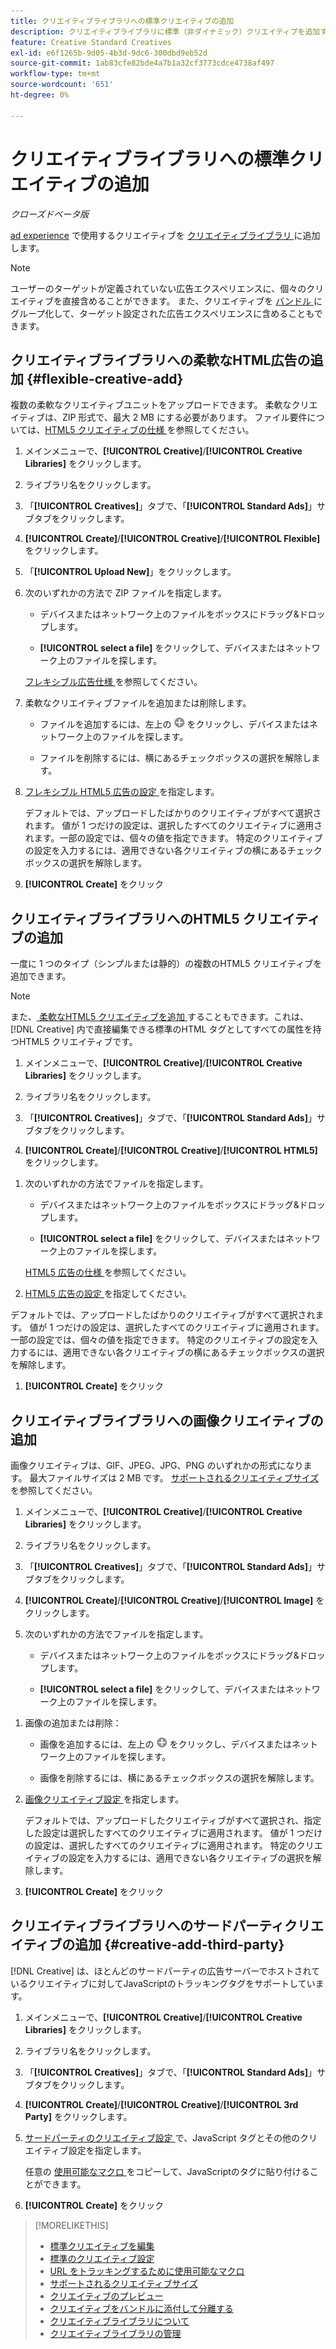 ```yaml
---
title: クリエイティブライブラリへの標準クリエイティブの追加
description: クリエイティブライブラリに標準（非ダイナミック）クリエイティブを追加する方法を説明します。
feature: Creative Standard Creatives
exl-id: e6f1265b-9d05-4b3d-9dc6-300dbd9eb52d
source-git-commit: 1ab83cfe82bde4a7b1a32cf3773cdce4738af497
workflow-type: tm+mt
source-wordcount: '651'
ht-degree: 0%

---
```


# クリエイティブライブラリへの標準クリエイティブの追加

*クローズドベータ版*

[ad experience](/help/creative/experiences/experience-about.md) で使用するクリエイティブを [ クリエイティブライブラリ ](creative-library-manage.md) に追加します。

>[!NOTE]
>
> ユーザーのターゲットが定義されていない広告エクスペリエンスに、個々のクリエイティブを直接含めることができます。 また、クリエイティブを [ バンドル ](bundle-manage.md) にグループ化して、ターゲット設定された広告エクスペリエンスに含めることもできます。

## クリエイティブライブラリへの柔軟なHTML広告の追加 {#flexible-creative-add}

<!-- Later:
You can do either of the following: 

* Upload your own flexible creatives in ZIP files.

* Use any of the predefined flexible creative templates as a starting point for your own flexible creative.

### Upload your own flexible creatives {#flexible-creative-upload}

-->

複数の柔軟なクリエイティブユニットをアップロードできます。 柔軟なクリエイティブは、ZIP 形式で、最大 2 MB にする必要があります。 ファイル要件については、[HTML5 クリエイティブの仕様 ](html5-creative-specification.md) を参照してください。

1. メインメニューで、**[!UICONTROL Creative]**/**[!UICONTROL Creative Libraries]** をクリックします。

1. ライブラリ名をクリックします。

1. 「**[!UICONTROL Creatives]**」タブで、「**[!UICONTROL Standard Ads]**」サブタブをクリックします。

1. **[!UICONTROL Create]**/**[!UICONTROL Creative]**/**[!UICONTROL Flexible]** をクリックします。

1. 「**[!UICONTROL Upload New]**」をクリックします。

1. 次のいずれかの方法で ZIP ファイルを指定します。

   * デバイスまたはネットワーク上のファイルをボックスにドラッグ&amp;ドロップします。

   * **[!UICONTROL select a file]** をクリックして、デバイスまたはネットワーク上のファイルを探します。

   [ フレキシブル広告仕様 ](#flexible-ad-spec) を参照してください。

1. 柔軟なクリエイティブファイルを追加または削除します。

   * ファイルを追加するには、左上の ![ 追加 ](/help/creative/assets/create.png " 追加 ") をクリックし、デバイスまたはネットワーク上のファイルを探します。

   * ファイルを削除するには、横にあるチェックボックスの選択を解除します。

1. [ フレキシブル HTML5 広告の設定 ](/help/creative/creative-libraries/creative-settings-standard.md#creative-settings-flexible-html5) を指定します。

   デフォルトでは、アップロードしたばかりのクリエイティブがすべて選択されます。 値が 1 つだけの設定は、選択したすべてのクリエイティブに適用されます。一部の設定では、個々の値を指定できます。 特定のクリエイティブの設定を入力するには、適用できない各クリエイティブの横にあるチェックボックスの選択を解除します。

1. **[!UICONTROL Create]** をクリック

<!-- In a later phase:

### Add flexible creatives using a template {#flexible-creative-use-template}

You can use any of the [predefined flexible creative templates](flexible-html5-templates.md) included with [!DNL Creative] to build 160x600, 300x250, 300x600, or 728x90 ads. Once you select a template to use, you'll edit the click tags and attributes.<!-- Replace last sentence with this if we add the template download feature back:  You can either a\) select a template to use, and then edit the click tags and attributes; or b\) [download a template as a ZIP file](#download-flexible-creative-template), edit the contents offline to build your own creative, and then [upload the edited file as a new creative](flexible-creative-upload).>

For information about the attributes available in predefined templates, see "[Available flexible creative templates](#flexible-creative-templates-available)."

1. In the main menu, click **[!UICONTROL Creative]** > **[!UICONTROL Creative Libraries]**.

1. Click the library name.

1. On the **[!UICONTROL Creatives]** tab, click the **[!UICONTROL Standard Ads]** subtab.

1. Click **[!UICONTROL Create]** > **[!UICONTROL Creative]** > **[!UICONTROL Flexible]**.

1. Click **[!UICONTROL Browse System Flexible Templates]**.



[The following are old instructions; see how this works in the new UI]


1. In the left panel, select the creative size to see all available templates for that size.

1. Under the template name, click **[!UICONTROL Use This Creative]**.

1. Edit the [flexible HTML5 creative settings](/help/creative/creative-libraries/creative-settings-standard.md#creative-settings-flexible-html5) to include your own click tags, images, and other attributes.

   The maximum file size of the creative, once it's zipped, is 2 MB.[Will saving the creative zip it??]

1. (Optional) Once you've made your changes, click []()[add image] to preview the new creative. 

1. Click **[!UICONTROL Save]**.

-->

## クリエイティブライブラリへのHTML5 クリエイティブの追加

一度に 1 つのタイプ（シンプルまたは静的）の複数のHTML5 クリエイティブを追加できます。

<!-- Add in when we add this feature back:
You can optionally download a sample HTML5 creative as a ZIP file, edit the contents to build your own creative, and then add the edited file as a new creative.
-->

>[!NOTE]
>
>また、[ 柔軟なHTML5 クリエイティブを追加 ](#flexible-creative-add) することもできます。これは、[!DNL Creative] 内で直接編集できる標準のHTML タグとしてすべての属性を持つHTML5 クリエイティブです。

1. メインメニューで、**[!UICONTROL Creative]**/**[!UICONTROL Creative Libraries]** をクリックします。

1. ライブラリ名をクリックします。

1. 「**[!UICONTROL Creatives]**」タブで、「**[!UICONTROL Standard Ads]**」サブタブをクリックします。

1. **[!UICONTROL Create]**/**[!UICONTROL Creative]**/**[!UICONTROL HTML5]** をクリックします。

<!-- Not an option as of 3/4:

1. (Optional) To download a sample HTML5 creative as a ZIP file, click **Sample HTML5 Creatives**.

   The ZIP file is downloaded according to your browser's normal procedure, usually to the folder that is specified for downloads. 
   
   To create your own HTML5 creative using the sample, unzip the file and edit the contents to include your own ad images and attributes. Then, rename the folder and zip it, and continue below.

-->

1. 次のいずれかの方法でファイルを指定します。

   * デバイスまたはネットワーク上のファイルをボックスにドラッグ&amp;ドロップします。

   * **[!UICONTROL select a file]** をクリックして、デバイスまたはネットワーク上のファイルを探します。

   [HTML5 広告の仕様 ](/help/creative/creative-libraries/html5-creative-specification.md) を参照してください。

1. [HTML5 広告の設定 ](/help/creative/creative-libraries/creative-settings-standard.md#creative-settings-html5) を指定してください。

デフォルトでは、アップロードしたばかりのクリエイティブがすべて選択されます。 値が 1 つだけの設定は、選択したすべてのクリエイティブに適用されます。一部の設定では、個々の値を指定できます。 特定のクリエイティブの設定を入力するには、適用できない各クリエイティブの横にあるチェックボックスの選択を解除します。

1. **[!UICONTROL Create]** をクリック

## クリエイティブライブラリへの画像クリエイティブの追加

画像クリエイティブは、GIF、JPEG、JPG、PNG のいずれかの形式になります。 最大ファイルサイズは 2 MB です。 [ サポートされるクリエイティブサイズ ](/help/creative/creative-libraries/creative-sizes.md) を参照してください。

1. メインメニューで、**[!UICONTROL Creative]**/**[!UICONTROL Creative Libraries]** をクリックします。

1. ライブラリ名をクリックします。

1. 「**[!UICONTROL Creatives]**」タブで、「**[!UICONTROL Standard Ads]**」サブタブをクリックします。

1. **[!UICONTROL Create]**/**[!UICONTROL Creative]**/**[!UICONTROL Image]** をクリックします。

1. 次のいずれかの方法でファイルを指定します。

   * デバイスまたはネットワーク上のファイルをボックスにドラッグ&amp;ドロップします。

   * **[!UICONTROL select a file]** をクリックして、デバイスまたはネットワーク上のファイルを探します。
<!--  Verify wording and workflow and add when available:

   * Click **[!UICONTROL AEM Asset Library]** to locate a file in your Adobe Experience Manager library.
-->

1. 画像の追加または削除：

   * 画像を追加するには、左上の ![ 追加 ](/help/creative/assets/create.png " 追加 ") をクリックし、デバイスまたはネットワーク上のファイルを探します。

   * 画像を削除するには、横にあるチェックボックスの選択を解除します。

1. [ 画像クリエイティブ設定 ](/help/creative/creative-libraries/creative-settings-standard.md#creative-settings-image) を指定します。

   デフォルトでは、アップロードしたクリエイティブがすべて選択され、指定した設定は選択したすべてのクリエイティブに適用されます。 値が 1 つだけの設定は、選択したすべてのクリエイティブに適用されます。 特定のクリエイティブの設定を入力するには、適用できない各クリエイティブの選択を解除します。

1. **[!UICONTROL Create]** をクリック

## クリエイティブライブラリへのサードパーティクリエイティブの追加 {#creative-add-third-party}

[!DNL Creative] は、ほとんどのサードパーティの広告サーバーでホストされているクリエイティブに対してJavaScriptのトラッキングタグをサポートしています。

1. メインメニューで、**[!UICONTROL Creative]**/**[!UICONTROL Creative Libraries]** をクリックします。

1. ライブラリ名をクリックします。

1. 「**[!UICONTROL Creatives]**」タブで、「**[!UICONTROL Standard Ads]**」サブタブをクリックします。

1. **[!UICONTROL Create]**/**[!UICONTROL Creative]**/**[!UICONTROL 3rd Party]** をクリックします。

1. [ サードパーティのクリエイティブ設定 ](#creative-settings-third-party) で、JavaScript タグとその他のクリエイティブ設定を指定します。

   任意の [ 使用可能なマクロ ](/help/creative/creative-macros.md) をコピーして、JavaScriptのタグに貼り付けることができます。

1. **[!UICONTROL Create]** をクリック

>[!MORELIKETHIS]
>
>* [ 標準クリエイティブを編集 ](/help/creative/creative-libraries/creative-edit-standard.md)
>* [ 標準のクリエイティブ設定 ](/help/creative/creative-libraries/creative-settings-standard.md)
>* [URL をトラッキングするために使用可能なマクロ ](/help/creative/creative-macros.md)
>* [ サポートされるクリエイティブサイズ ](/help/creative/creative-libraries/creative-sizes.md)
>* [ クリエイティブのプレビュー ](/help/creative/creative-libraries/creative-preview.md)
>* [ クリエイティブをバンドルに添付して分離する ](/help/creative/creative-libraries/creative-attach-detach-bundles.md)
>* [ クリエイティブライブラリについて ](/help/creative/creative-libraries/creative-libraries-about.md)
>* [ クリエイティブライブラリの管理 ](/help/creative/creative-libraries/creative-library-manage.md)

